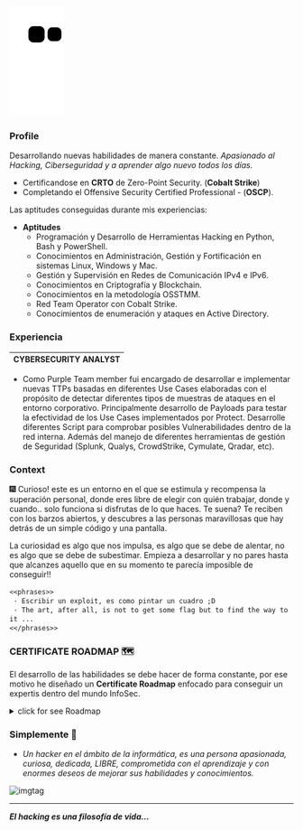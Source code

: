 ![Snake animation](https://github.com/rafaballerini/rafaballerini/blob/output/github-contribution-grid-snake.svg)

### Profile
Desarrollando nuevas habilidades de manera constante. *Apasionado al Hacking, Ciberseguridad y a aprender algo nuevo todos los días.*

- Certificandose en **CRTO** de Zero-Point Security. (**Cobalt Strike**)
- Completando el Offensive Security Certified Professional - (**OSCP**).

Las aptitudes conseguidas durante mis experiencias:

- **Aptitudes**
  * Programación y Desarrollo de Herramientas Hacking en Python, Bash y PowerShell.
  * Conocimientos en Administración, Gestión y Fortificación en sistemas Linux, Windows y Mac.
  * Gestión y Supervisión en Redes de Comunicación IPv4 e IPv6.
  * Conocimientos en Criptografía y Blockchain.
  * Conocimientos en la metodología OSSTMM.
  * Red Team Operator con Cobalt Strike.
  * Conocimientos de enumeración y ataques en Active Directory.

### Experiencia

|CYBERSECURITY ANALYST|
| -------- |

- Como Purple Team member fui encargado de desarrollar e implementar 
nuevas TTPs basadas en diferentes Use Cases elaboradas con el 
propósito de detectar diferentes tipos de muestras de ataques en el 
entorno corporativo. Principalmente desarrollo de Payloads para testar 
la efectividad de los Use Cases implementados por Protect. Desarrolle 
diferentes Script para comprobar posibles Vulnerabilidades dentro de la 
red interna. Además del manejo de diferentes herramientas de gestión 
de Seguridad (Splunk, Qualys, CrowdStrike, Cymulate, Qradar, etc).

### Context
🎆 Curioso! este es un entorno en el que se estimula y recompensa la superación personal, donde eres libre de elegir con quién trabajar, donde y cuando.. solo funciona si disfrutas de lo que haces. Te suena? Te reciben con los barzos abiertos, y descubres a las personas maravillosas que hay detrás de un simple código y una pantalla.

La curiosidad es algo que nos impulsa, es algo que se debe de alentar, no es algo que se debe de subestimar. Empieza a desarrollar y no pares hasta que alcanzes aquello que en su momento te parecía imposible de conseguir!!

```
<<phrases>>
 · Escribir un exploit, es como pintar un cuadro ;D
 · The art, after all, is not to get some flag but to find the way to it ...
<</phrases>>
```

### CERTIFICATE ROADMAP 🗺️

El desarrollo de las habilidades se debe hacer de forma constante, por ese motivo he diseñado un **Certificate Roadmap** enfocado para conseguir un expertis dentro del mundo InfoSec.

<details><summary>click for see Roadmap</summary>

 En esta primera fase se debe conseguir los fundamentos necesarios. Activar el **Mindset del Hacker**:
- [ ] CRTO - Certified Red Team Operator
- [ ] OSCP - Offensive Security Certificate Professional
- [ ] CHFI - Computer Hacking Forensic Investigator
---
En esta segunda fase nos centramos en Profesionalizarnos en los **Ataques Web**:

BREAK [eWPTX - OSWA]
- [ ] OSWE - Advanced Web Attacks and Exploitation
---
En esta tercera fase nos centramos en volvernos Expertos en **Penetration Testing** y adentrarnos en el mundo del **Exploit Development**:

BREAK [eCPTX]
- [ ] OSEP - Evasion Techniques and Breaching Defenses
- [ ] OSED - Windows User Mode Exploit Development

ACHIEVEMENT -->> [OSCE3]

---
**CONTINUACIÓN**
- [ ] OSMR - Offensive Security macOS Researcher
- [ ] OSEE - Offensive Security Exploitation Expert

---
**METAS ACÁDEMICAS**

_Los principales logros que tengo pensado conseguir con este Roadmap son_:
- [ ] OSEE3
- [ ] OSEE

---
**METAS PROFESIONALES**

_Las metas como Profesional que tengo pensado lograr son_:
- [ ] Exploit Development
- [ ] Red Teamer

</details>

### **Simplemente** 💊

* *Un hacker en el ámbito de la informática, es una persona apasionada, curiosa, dedicada,  LIBRE, comprometida con el aprendizaje y con enormes deseos de mejorar sus habilidades y conocimientos.*

![imgtag](https://i.postimg.cc/2bF81VQh/1200px-Glider-svg.png[/img]) 

---
***El hacking es una filosofía de vida...***
